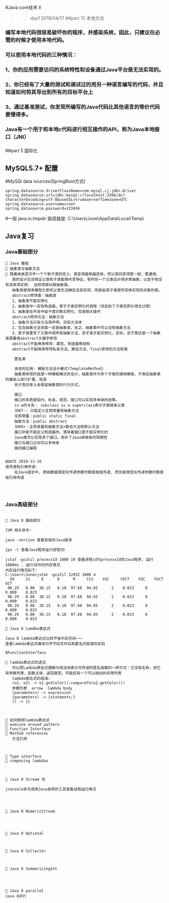#Java core技术 II

>>day1 2018/04/17
##part 12 本地方法
### 编写本地代码很容易破坏你的程序，并感染系统，因此，只建议在必需的时候才使用本地代码。
### 可以使用本地代码的三种情况：
###     1、你的应用需要访问的系统特性和设备通过Java平台是无法实现的。
###     2、你已经有了大量的测试和调试过的用另一种语言编写的代码，并且知道如何将其导出到所有的目标平台上
###     3、通过基准测试，你发现所编写的Java代码比其他语言的等价代码要慢得多。
### Java有一个用于和本地c代码进行相互操作的API，称为Java本地接口（JNI）
###

##part 5 国际化
###

## MySQL5.7+ 配置
#MySQl data sources(SpringBoot方式)
```
spring.datasource.driverClassName=com.mysql.cj.jdbc.Driver
spring.datasource.url=jdbc:mysql://localhost:3306/dx?characterEncoding=utf-8&useSSL=true&serverTimezone=UTC
spring.datasource.username=root
spring.datasource.password=123456
```
#一般 java.io.tmpdir 路径就是: C:\Users\June\AppData\Local\Temp\

## Java复习
### Java基础部分
```text
🍎 Java 基础
🥝 抽象类与抽象方法
🍑 随着继承层次中一个个新子类的定义，类变得越来越具体，而父类则变得更一般，更通用。
   类的设计应该保证父类和子类能够共享特征，有时将一个父类设计得非常抽象，以至于他没有具体得实例， 这样得类叫做抽象类。
   抽象类是用来模型化那些父类无法确定全部实现，而是由其子类提供具体实现的对象的类。
   abstract修饰类：抽象类
   1、抽象类不能实例化
   2、抽象类中一定有构造器，便于子类实例化时调用（涉及到了子类实例化得全过程）
   3、抽象类在开发中由子类对象实例化，完成相关操作
   abstract修饰方法：抽象方法
   1、抽象方法只有方法得声明，没有方法体
   2、包含抽象方法得类一定是抽象类，反之，抽象类中可以没有抽象方法
   3、若子类重写了父类中得所有抽象方法，该子类才能实例化，否则，该子类还是一个抽象类需要用abstract关键字修饰
   abstract不能用来修饰：属性、构造器等结构
   abstract不能用来修饰私有方法、静态方法、final修饰的方法和类
    
    匿名类
    
    多态的应用: 模板方法设计模式(TemplateMethod)
    抽象类体现的就是一种模板模式的设计，抽象类作为多个子类的通用模板，子类在抽象类的基础上进行扩展、改造
    但子类总体上会保留抽象类的行为方式。
    
    接口
    接口的本质是契约，标准，规范，接口可以实现多继承的效果。
    is-a的关系： subclass is a superclass表示子类继承父类
    JDK7-: 只能定义全局常量和抽象方法
    全局常量：public static final
    抽象方法：public abstract
    JDK8+：全局常量和抽象方法+静态方法和默认方法
    接口中是不能定义构造器的，意味着接口是不能实例化的
    Java类可以实现多个接口，弥补了Java单继承的局限性
    接口与接口之间可以多继承
    面向接口编程


@DATE 2019-12-10
值传递和引用传递:
    在Java语言中, 原始数据类型在传递参数时都是按值传递, 而包装类型在传递参数时都是按引用传递




```
### Java高级部分
```text

🍎 Java 8 基础部分

JVM 相关命令:

java -version 查看安装的Java版本
 
jps -l 查看Java程序运行进程ID

jstat -gcutil processId 1000 10 查看进程id为processId的Java程序, 运行1000ms , 运行10次的内存情况
内存运行情况如下:
C:\Users\June>jstat -gcutil 12052 1000 4
  S0     S1     E      O      M     CCS    YGC     YGCT    FGC    FGCT     GCT
 90.29   0.00  38.15   0.18  97.68  94.65      2    0.023     0    0.000    0.023
 90.29   0.00  38.15   0.18  97.68  94.65      2    0.023     0    0.000    0.023
 90.29   0.00  38.15   0.18  97.68  94.65      2    0.023     0    0.000    0.023
 90.29   0.00  38.15   0.18  97.68  94.65      2    0.023     0    0.000    0.023

🍎 Java 8 Lamdba表达式

Java 8 lambda表达式比较节省内存空间~~~
查看lambda表达式编译为字节码文件后和匿名内部类的区别

@FunctionInterface

🍓 lambda表达式的语法
   可以把Lambda表达式理解为简洁地表示可传递的匿名函数的一种方式：它没有名称，但它有参数列表、函数主体、返回类型，可能还有一个可以抛出的异常列表
   lambda表达式的组成:
   (o1, o2) -> o1.getColor().compareTo(o2.getColor())
   参数列表  arrow  lambda body
   (parameters) -> expression
   (parameters) -> {statments;}
   () -> {}
   
   
   
🍓 如何使用lambda表达式
🍓 execute around pattern
🍓 Function Interface
🍓 Method references
   方法引用
   
   
   
🍓 Type interface
🍓 composing lambdas



🍎 Java 8 Stream 流

jconsole命令调用Java自带的工具查看线程运行情况




🍎 Java 8 NumericStream




🍎 Java 8 Optional



🍎 Java 8 Collector



🍎 Java 8 SummarizingInt




🍎 Java 8 parallel 
Java 8并行













```